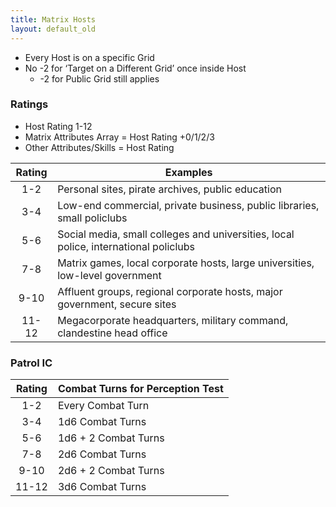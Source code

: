 ```yaml
---
title: Matrix Hosts
layout: default_old
---
```


- Every Host is on a specific Grid
- No -2 for ‘Target on a Different Grid’ once inside Host
	- -2 for Public Grid still applies

### Ratings

- Host Rating 1-12
- Matrix Attributes Array = Host Rating +0/1/2/3
- Other Attributes/Skills = Host Rating

| Rating | Examples                                                                             |
|:------:| ------------------------------------------------------------------------------------ |
|  1-2   | Personal sites, pirate archives, public education                                    |
|  3-4   | Low-end commercial, private business, public libraries, small policlubs              |
|  5-6   | Social media, small colleges and universities, local police, international policlubs |
|  7-8   | Matrix games, local corporate hosts, large universities, low-level government        |
|  9-10  | Affluent groups, regional corporate hosts, major government, secure sites            |
| 11-12  | Megacorporate headquarters, military command, clandestine head office                |

### Patrol IC

| Rating | Combat Turns for Perception Test |
|:------:| -------------------------------- |
|  1-2   | Every Combat Turn                |
|  3-4   | 1d6 Combat Turns                 |
|  5-6   | 1d6 + 2 Combat Turns             |
|  7-8   | 2d6 Combat Turns                 |
|  9-10  | 2d6 + 2 Combat Turns             |
| 11-12  | 3d6 Combat Turns                 |
